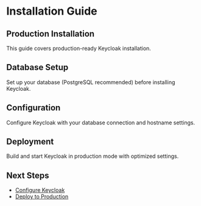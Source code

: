# Installation Guide

## Production Installation

This guide covers production-ready Keycloak installation.

## Database Setup

Set up your database (PostgreSQL recommended) before installing Keycloak.

## Configuration

Configure Keycloak with your database connection and hostname settings.

## Deployment

Build and start Keycloak in production mode with optimized settings.

## Next Steps

- [Configure Keycloak](configuration.md)
- [Deploy to Production](../operations/deployment.md)
